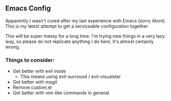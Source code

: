 ## Emacs Config

Apparently I wasn't cured after my last experience with Emacs (sorry Atom). This
is my latest attempt to get a serviceable configuration together.

This will be super messy for a long time. I'm trying new things in a very lazy
way, so please do not replicate anything I do here, it's almost certainly wrong.

### Things to consider:
* Get better with evil mode
  * This means using evil-surround / evil-visualstar
* Get better with magit
* Remove custom.el
* Get better with vim-like commands in general.
